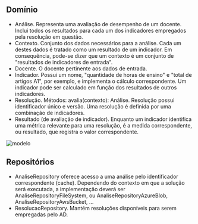 ## Domínio

- Análise. Representa uma avaliação de desempenho de um docente. Inclui todos os resultados para cada um dos indicadores empregados pela resolução em questão.
- Contexto. Conjunto dos dados necessários para a análise. Cada um destes dados é tratado como um resultado de um indicador. Em consequência, pode-se dizer que um contexto é um conjunto de "resultados de indicadores de entrada".
- Docente. O docente pertinente aos dados de entrada.
- Indicador. Possui um nome, "quantidade de horas de ensino" e "total de artigos A1", por exemplo, e implementa o cálculo correspondente. Um indicador pode ser calculado em função dos resultados de outros indicadores.
- Resolução. Métodos: avalia(contexto): Análise. Resolução possui identificador único e versão. Uma resolução é definida por uma combinação de indicadores.
- Resultado (de avaliação de indicador). Enquanto um indicador identifica uma métrica relevante para uma resolução, é a medida correspondente, ou resultado, que registra o valor correspondente.

![modelo](http://www.plantuml.com/plantuml/proxy?cache=no&src=https://raw.githubusercontent.com/kyriosdata/docente-inf/main/documentacao/diagramas/dominio.puml)

## Repositórios

- AnaliseRepository oferece acesso a uma análise pelo identificador correspondente (cache). Dependendo do contexto em que a solução será executada, a implementação deverá ser AnaliseRepositoryFileSystem, ou AnaliseRepositoryAzureBlob, AnaliseRepositoryAwsBucket, ...
- ResolucaoRepository. Mantém resoluções disponíveis para serem empregadas pelo AD.
